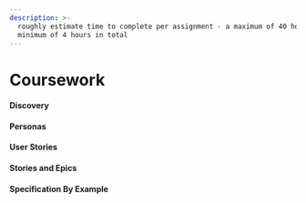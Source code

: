 ```yaml
---
description: >-
  roughly estimate time to complete per assignment - a maximum of 40 hours and a
  minimum of 4 hours in total
---
```


# Coursework

#### Discovery&#x20;

#### Personas&#x20;

#### User Stories&#x20;

#### Stories and Epics&#x20;

#### Specification By Example
